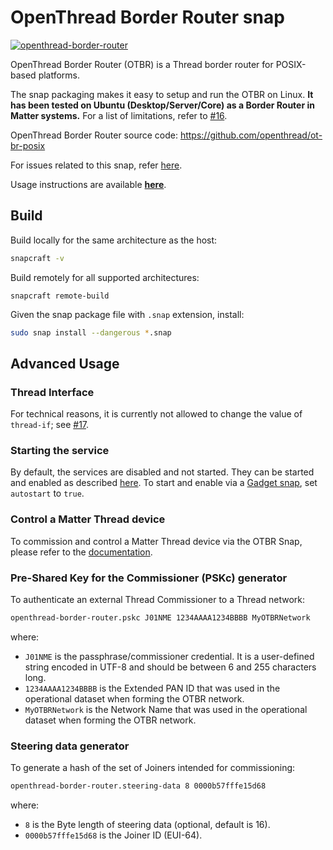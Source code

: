 # OpenThread Border Router snap
[![openthread-border-router](https://snapcraft.io/openthread-border-router/badge.svg)](https://snapcraft.io/openthread-border-router)

OpenThread Border Router (OTBR) is a Thread border router for POSIX-based platforms.

The snap packaging makes it easy to setup and run the OTBR on Linux.
**It has been tested on Ubuntu (Desktop/Server/Core) as a Border Router in Matter systems.**
For a list of limitations, refer to [#16](https://github.com/canonical/openthread-border-router-snap/issues/16).

OpenThread Border Router source code: https://github.com/openthread/ot-br-posix

For issues related to this snap, refer [here](https://github.com/canonical/openthread-border-router-snap/issues).

Usage instructions are available **[here](https://canonical-matter.readthedocs-hosted.com/en/latest/how-to/otbr-on-ubuntu/)**.


## Build

Build locally for the same architecture as the host:
```bash
snapcraft -v
```

Build remotely for all supported architectures:
```
snapcraft remote-build
```

Given the snap package file with `.snap` extension, install:
```bash
sudo snap install --dangerous *.snap
```


## Advanced Usage

### Thread Interface

For technical reasons, it is currently not allowed to change the value of `thread-if`; see [#17](https://github.com/canonical/openthread-border-router-snap/issues/17).

### Starting the service

By default, the services are disabled and not started.
They can be started and enabled as described [here](https://canonical-matter.readthedocs-hosted.com/en/latest/how-to/otbr-on-ubuntu/#start-otbr).
To start and enable via a [Gadget snap](https://snapcraft.io/docs/the-gadget-snap), set `autostart` to `true`.

### Control a Matter Thread device
To commission and control a Matter Thread device via the OTBR Snap, please refer to the [documentation](https://canonical-matter.readthedocs-hosted.com/en/latest/how-to/chip-tool-commission-and-control/).

### Pre-Shared Key for the Commissioner (PSKc) generator

To authenticate an external Thread Commissioner to a Thread network:

```bash
openthread-border-router.pskc J01NME 1234AAAA1234BBBB MyOTBRNetwork
```

where:

- `J01NME` is the passphrase/commissioner credential. It is a user-defined string encoded in UTF-8 and should be between 6 and 255 characters long.
- `1234AAAA1234BBBB` is the Extended PAN ID that was used in the operational dataset when forming the OTBR network.
- `MyOTBRNetwork` is the Network Name that was used in the operational dataset when forming the OTBR network.

### Steering data generator

To generate a hash of the set of Joiners intended for commissioning:

```bash
openthread-border-router.steering-data 8 0000b57fffe15d68
```

where:

- `8` is the Byte length of steering data (optional, default is 16).
- `0000b57fffe15d68` is the Joiner ID (EUI-64).
